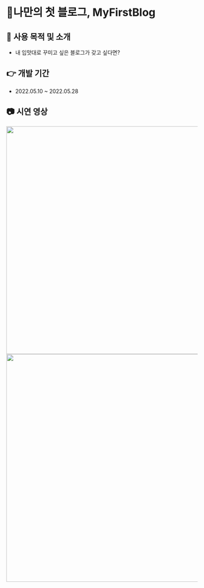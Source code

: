 # 💸나만의 첫 블로그, MyFirstBlog

## 🎈 사용 목적 및 소개

- 내 입맛대로 꾸미고 싶은 블로그가 갖고 싶다면?

## 👉 개발 기간

- 2022.05.10 ~ 2022.05.28

## 📷 시연 영상

<img src="피터팬 의블로그 시연 영상1 (online-video-cutter.com).gif" width="600px">
<img src="피터팬 의블로그 시연 영상2 (online-video-cutter.com) (1).gif" width="600px">
